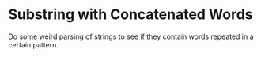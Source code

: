 # Substring with Concatenated Words

Do some weird parsing of strings to see if they contain words repeated in a certain pattern.
